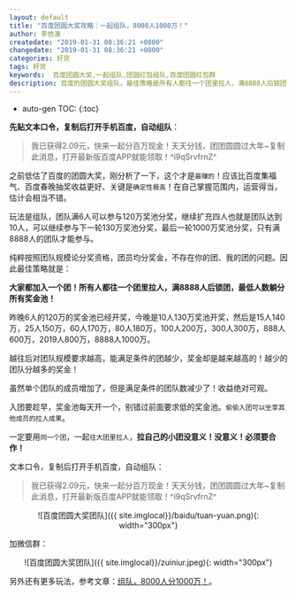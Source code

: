 ```yaml
---
layout: default
title: "百度团圆大奖攻略：一起组队，8000人1000万！"
author: 李佶澳
createdate: "2019-01-31 08:36:21 +0800"
changedate: "2019-01-31 08:36:21 +0800"
categories: 好货
tags: 好货
keywords:  百度团圆大奖,一起组队,团圆红包组队,百度团圆红包群
description: 百度的团圆大奖组队，最佳策略是所有人都往一个团里拉人，满8888人后锁团，最低人数躺分所有奖金池
---
```


* auto-gen TOC:
{:toc}


**先贴文本口令，复制后打开手机百度，自动组队**：

>我已获得2.09元，快来一起分百万现金！天天分钱，团团圆圆过大年~复制此消息，打开最新版百度APP就能领取！^i9qSrvfrnZ^

之前低估了百度的团圆大奖，刚分析了一下，这个才是`最赚的`！应该比百度集福气、百度春晚抽奖收益更好、关键是`确定性极高`！在自己掌握范围内，运营得当，估计会相当不错。


玩法是组队，团队满6人可以参与120万奖池分奖，继续扩充四人也就是团队达到10人，可以继续参与下一轮130万奖池分奖，最后一轮1000万奖池分奖，只有满8888人的团队才能参与。


纯粹按照团队规模论分奖资格，团员均分奖金，不存在你的团、我的团的问题。因此最佳策略就是：


**大家都加入一个团！所有人都往一个团里拉人，满8888人后锁团，最低人数躺分所有奖金池！**


昨晚6人的120万的奖金池已经开奖，今晚是10人130万奖池开奖，然后是15人140万，25人150万，60人170万，80人180万，100人200万，300人300万，888人600万，2019人800万，8888人1000万。


越往后对团队规模要求越高，能满足条件的团越少，奖金却是越来越高的！越少的团队分越多的奖金！


虽然单个团队的成员增加了，但是满足条件的团队数减少了！收益绝对可观。


入团要趁早，奖金池每天开一个，别错过前面要求低的奖金池。`偷偷入团可以坐享其他成员的拉人成果`。


一定要用`同一个团`，一起`往大团里拉人`，**拉自己的小团没意义！没意义！必须要合作！**

文本口令，复制后打开手机百度，自动组队：

>我已获得2.09元，快来一起分百万现金！天天分钱，团团圆圆过大年~复制此消息，打开最新版百度APP就能领取！^i9qSrvfrnZ^

<span style="display:block;text-align:center">![百度团圆大奖团队]({{ site.imglocal}}/baidu/tuan-yuan.png){: width="300px"}</span>

加微信群：

<span style="display:block;text-align:center">![百度团圆大奖团队]({{ site.imglocal}}/zuiniur.jpeg){: width="300px"}</span>


另外还有更多玩法，参考文章：[组队，8000人分1000万！][1]。

[1]: https://mp.weixin.qq.com/s/7sdCJBhCNVuNEpdo-bV-NQ  "组队，8000人分1000万！"
